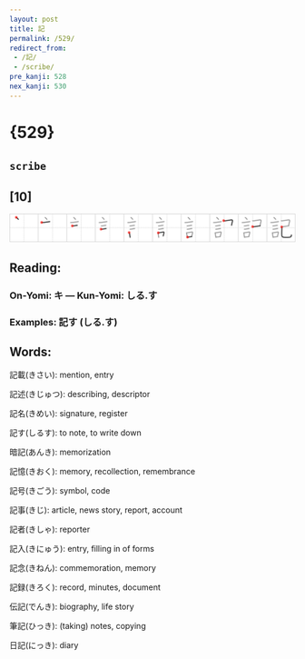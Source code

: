 ```yaml
---
layout: post
title: 記
permalink: /529/
redirect_from:
 - /記/
 - /scribe/
pre_kanji: 528
nex_kanji: 530
---
```


# {529}

## `scribe`

## [10]

<div class="stroke"><img src="../images/E8A898.png" /></div>

## Reading:

### On-Yomi: キ &mdash; Kun-Yomi: しる.す

### Examples: 記す (しる.す)

## Words:

記載(きさい): mention, entry

記述(きじゅつ): describing, descriptor

記名(きめい): signature, register

記す(しるす): to note, to write down

暗記(あんき): memorization

記憶(きおく): memory, recollection, remembrance

記号(きごう): symbol, code

記事(きじ): article, news story, report, account

記者(きしゃ): reporter

記入(きにゅう): entry, filling in of forms

記念(きねん): commemoration, memory

記録(きろく): record, minutes, document

伝記(でんき): biography, life story

筆記(ひっき): (taking) notes, copying

日記(にっき): diary
